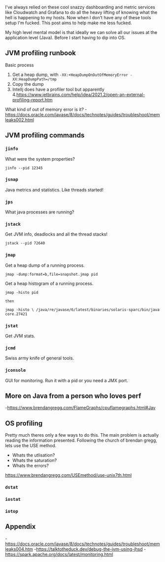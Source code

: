 I've always relied on these cool snazzy dashboarding and metric services like Cloudwatch and Grafana to do all the heavy lifting of knowing what the hell is happening to my hosts. Now when I don't have any of these tools setup I'm fucked. This post aims to help make me less fucked.

My high level mental model is that ideally we can solve all our issues at the application level (Java). Before I start having to dip into OS.
## JVM profiling runbook

Basic process
1. Get a heap dump, with `-XX:+HeapDumpOnOutOfMemoryError -XX:HeapDumpPath=/tmp`
2. Copy the dump
3. Intellj does have a profiler tool but apparently
4.<https://www.jetbrains.com/help/idea/2021.2/open-an-external-profiling-report.htm>


What kind of out of memory error is it?
-<https://docs.oracle.com/javase/8/docs/technotes/guides/troubleshoot/memleaks002.html>

## JVM profiling commands

### `jinfo`
What were the system properties?
```
jinfo --pid 12345
```
### `jsnap`
Java metrics and statistics. Like threads started!
### `jps`
What java processes are running?
### `jstack`
Get JVM info, deadlocks and all the thread stacks!
```
jstack --pid 72640
```
### `jmap`

Get a heap dump of a running process.
```
jmap -dump:format=b,file=snapshot.jmap pid
```

Get a heap histogram of a running process. 
```
jmap -histo pid

then

jmap -histo \ /java/re/javase/6/latest/binaries/solaris-sparc/bin/java core.27421
```
### `jstat`
Get JVM stats.
### `jcmd`
Swiss army knife of general tools.
### `jconsole`
GUI for monitoring. Run it with a pid or you need a JMX port.
## More on Java from a person who loves perf
-<https://www.brendangregg.com/FlameGraphs/cpuflamegraphs.html#Jav>

## OS profiling
Pretty much theres only a few ways to do this. The main problem is actually reading the information presented. Following the church of brendan gregg, lets use the USE method.
- Whats the utlisation?
- Whats the saturation?
- Whats the errors?

<https://www.brendangregg.com/USEmethod/use-unix7th.html>
### `dstat`

### `iostat`

### `iotop`

## Appendix
-<https://docs.oracle.com/javase/8/docs/technotes/guides/troubleshoot/memleaks004.htm>
-<https://talktotheduck.dev/debug-the-jvm-using-jhsd>
-<https://spark.apache.org/docs/latest/monitoring.html>
